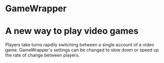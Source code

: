 # GameWrapper
# A new way to play video games
Players take turns rapdily switching between a single account of a video game. GameWrapper's settings can be changed to slow down or speed up the rate of change between players. 
